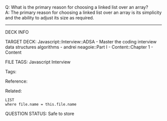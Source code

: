 Q: What is the primary reason for choosing a linked list over an array?  
A: The primary reason for choosing a linked list over an array is its simplicity and the ability to adjust its size as required.
<!--ID: 1690376047669-->

---

DECK INFO

TARGET DECK: Javascript::Interview::ADSA - Master the coding interview data structures algorithms - andrei neagoie::Part I - Content::Chapter 1 - Content

FILE TAGS: Javascript Interview

Tags:

Reference:

Related:

```dataview
LIST
where file.name = this.file.name
```

QUESTION STATUS: Safe to store